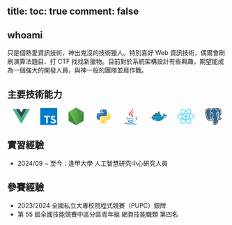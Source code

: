 title:
toc: true
comment: false
---

## whoami

只是個熱愛資訊技術，神出鬼沒的技術獵人。特別喜好 Web 資訊技術，偶爾會刷刷演算法題目、打 CTF 找找新獵物。目前對於系統架構設計有些興趣，期望能成為一個強大的開發人員，與神一般的團隊並肩作戰。

## 主要技術能力

<div style="display: flex;justify-content: space-around;">
<img src="https://raw.githubusercontent.com/devicons/devicon/refs/heads/master/icons/vuejs/vuejs-original.svg" width="40" height="40"/>
<img src="https://raw.githubusercontent.com/devicons/devicon/refs/heads/master/icons/typescript/typescript-original.svg" width="40" height="40"/>
<img src="https://raw.githubusercontent.com/devicons/devicon/refs/heads/master/icons/nodejs/nodejs-original.svg" width="40" height="40"/>
<img src="https://raw.githubusercontent.com/devicons/devicon/refs/heads/master/icons/python/python-original.svg" width="40" height="40"/>
<img src="https://raw.githubusercontent.com/devicons/devicon/refs/heads/master/icons/java/java-original.svg" width="40" height="40"/>
<img src="https://raw.githubusercontent.com/devicons/devicon/refs/heads/master/icons/docker/docker-original.svg" width="40" height="40"/>
<img src="https://raw.githubusercontent.com/devicons/devicon/refs/heads/master/icons/react/react-original.svg" width="40" height="40"/>
<img src="https://raw.githubusercontent.com/devicons/devicon/refs/heads/master/icons/postgresql/postgresql-original.svg" width="40" height="40"/>
</div>

## 實習經驗

- 2024/09 ~ 至今：逢甲大學 人工智慧研究中心研究人員

## 參賽經驗

- 2023/2024 全國私立大專校院程式競賽（PUPC）銀牌
- 第 55 屆全國技能競賽中區分區青年組 網頁技能職類 第四名
